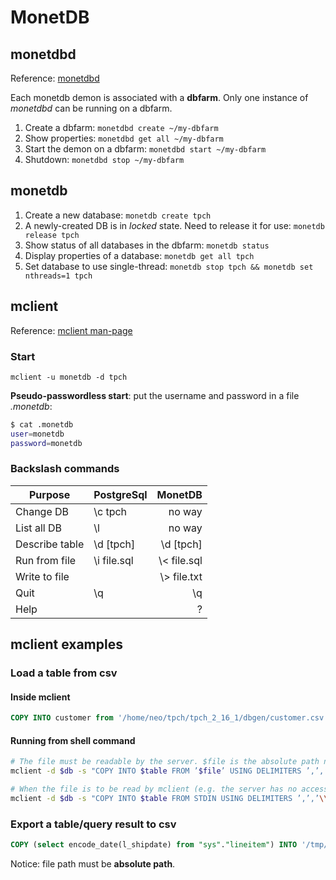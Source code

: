 MonetDB
=======

## monetdbd
Reference: [monetdbd](https://www.monetdb.org/Documentation/monetdbd)

Each monetdb demon is associated with a **dbfarm**. Only one instance of *monetdbd* can be running on a dbfarm.

1. Create a dbfarm: `monetdbd create ~/my-dbfarm`
2. Show properties: `monetdbd get all ~/my-dbfarm`
3. Start the demon on a dbfarm: `monetdbd start ~/my-dbfarm`
4. Shutdown: `monetdbd stop ~/my-dbfarm`

## monetdb

1. Create a new database: `monetdb create tpch`
1. A newly-created DB is in *locked* state. Need to release it for use: `monetdb release tpch`
1. Show status of all databases in the dbfarm: `monetdb status`
1. Display properties of a database: `monetdb get all tpch`
2. Set database to use single-thread: `monetdb stop tpch && monetdb set nthreads=1 tpch`

## mclient
Reference: [mclient man-page](https://www.monetdb.org/Documentation/mclient-man-page)

### Start

``mclient -u monetdb -d tpch``


**Pseudo-passwordless start**: put the username and password in a file *.monetdb*:
```bash
$ cat .monetdb
user=monetdb
password=monetdb
```

### Backslash commands


Purpose        | PostgreSql    | MonetDB
---------------|-------------|-----------:
Change DB      | \c tpch     | no way
List all DB    | \l          | no way
Describe table | \d [tpch]   | \d [tpch]
Run from file  | \i file.sql | \\\< file.sql
Write to file  |             | \\\> file.txt
Quit           | \q          | \q
Help           |             | \?


## mclient examples

### Load a table from csv

#### Inside mclient
```sql
COPY INTO customer from '/home/neo/tpch/tpch_2_16_1/dbgen/customer.csv' USING DELIMITERS '|','\n' NULL AS '';
```

#### Running from shell command

```bash
# The file must be readable by the server. $file is the absolute path name of the file, $table is the name of the table, $db is the name of the database.
mclient -d $db -s "COPY INTO $table FROM ’$file’ USING DELIMITERS ’,’,’\\n’,’\"’"

# When the file is to be read by mclient (e.g. the server has no access to the file). $file is the (absolute or relative) path name of the file, $table is the name of the table, $db is the name of the database.
mclient -d $db -s "COPY INTO $table FROM STDIN USING DELIMITERS ’,’,’\\n’,’\"’" - < $file
```

### Export a table/query result to csv
```sql
COPY (select encode_date(l_shipdate) from "sys"."lineitem") INTO '/tmp/lineitem.l_shipdate.txt' NULL AS '0';
```
Notice: file path must be **absolute path**.
